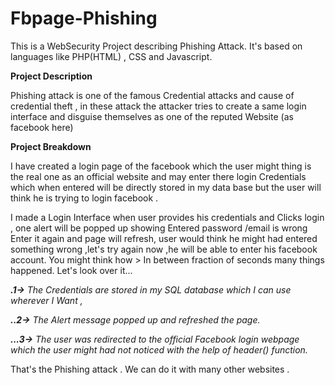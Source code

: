 # Fbpage-Phishing
This is a WebSecurity Project describing Phishing Attack. It's  based on languages like PHP(HTML) , CSS and Javascript. 

**Project Description**

Phishing attack is one of the famous Credential attacks and cause of credential theft , in these attack the attacker tries to create a same login interface and disguise themselves as one of the reputed Website (as facebook here)

 **Project Breakdown**
 
I have created a login page of the facebook which the user might thing is the real one as an official website and may enter there login Credentials which when entered will be directly stored in my data base but the user will think he is trying to login facebook .

I made a Login Interface when user provides his credentials and Clicks login , one alert will be popped up showing Entered password /email is wrong Enter it again  and page will refresh, user would think he might had entered something wrong ,let's try again now 
,he will be able to enter his facebook account. You might think how > In between fraction of seconds many things happened. Let's look over it...

_**.1->**_
_The Credentials are stored in my SQL database which I can use wherever I Want ,_

_**..2->**_
_The Alert message popped up and refreshed the page._

**_...3->_**
_The user was redirected to the official Facebook login webpage which the user might had not noticed  with the help of header() function._

That's the Phishing attack . We can do it with many other websites .
